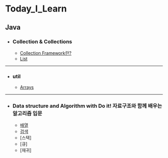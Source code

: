 # Today_I_Learn

## Java

- ### Collection & Collections     
  - [Collection Framework란?](https://github.com/OOOIOOOIO/Today_I_Learn/blob/master/Collection%20%26%20Collections/Collection%20Framework%EB%9E%80%3FCollection%EC%9D%B4%EB%9E%80.md)
  - [List](https://github.com/OOOIOOOIO/Today_I_Learn/blob/master/Collection%20&%20Collections/List.md)
 
--------------------------------------
- ### util
  - [Arrays]()
--------------------------------------
- ### Data structure and Algorithm with Do it! 자료구조와 함께 배우는 알고리즘 입문
  - [배열]()
  - [검색]()
  - [스택]
  - [큐]
  - [재귀]
